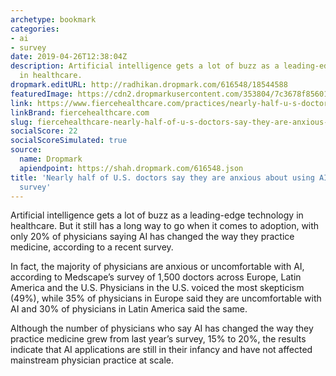 ```yaml
---
archetype: bookmark
categories:
- ai
- survey
date: 2019-04-26T12:38:04Z
description: Artificial intelligence gets a lot of buzz as a leading-edge technology
  in healthcare.
dropmark.editURL: http://radhikan.dropmark.com/616548/18544588
featuredImage: https://cdn2.dropmarkusercontent.com/353804/7c3678f856019e185681d5051377e514b02feef724faa296fe20ec5ce9697b73/thumbnail/doctor_computer.jpg?Expires=1557430062&Signature=imYn5lEt3YRJU~Yqzml~REA22yS2cwM1KZc6OHxKIGM9bIyiz6n4n9ZLU-V8zSeqqdWUuv1tYKsKgDAnpEAhYW8e~ZYW8YI~eZCD8lfn6K65O3dHbBtum7~xj7ELY2724gwqGR~ubk-JvBtSqhVQtz8PiS7NloAipUo~BZYqZJlmOPPKC4YzAJu1RQfIabZzIimmJH8~ht~yy~-FAMJWO8XN6GgRWxiRrOB0zjSghsxI9uRDz9aCZVYnZ7hPynkmFmLR7IzYPSDsE8FQs1KaNMDqbWNzcF8rbmq1ugI7pIq~Ku3PQmaV3S009LdJrcAm30huoBTbmRt2cBx~~EJd3g__&Key-Pair-Id=APKAITQYWVEN757ZA4KQ
link: https://www.fiercehealthcare.com/practices/nearly-half-u-s-doctors-say-they-are-anxious-about-using-ai-powered-software-survey
linkBrand: fiercehealthcare.com
slug: fiercehealthcare-nearly-half-of-u-s-doctors-say-they-are-anxious-about-using-ai-powered-software-survey
socialScore: 22
socialScoreSimulated: true
source:
  name: Dropmark
  apiendpoint: https://shah.dropmark.com/616548.json
title: 'Nearly half of U.S. doctors say they are anxious about using AI-powered software:
  survey'
---
```

Artificial intelligence gets a lot of buzz as a leading-edge technology in healthcare. But it still has a long way to go when it comes to adoption, with only 20% of physicians saying AI has changed the way they practice medicine, according to a recent survey.

In fact, the majority of physicians are anxious or uncomfortable with AI, according to Medscape’s survey of 1,500 doctors across Europe, Latin America and the U.S. Physicians in the U.S. voiced the most skepticism (49%), while 35% of physicians in Europe said they are uncomfortable with AI and 30% of physicians in Latin America said the same.

Although the number of physicians who say AI has changed the way they practice medicine grew from last year’s survey, 15% to 20%, the results indicate that AI applications are still in their infancy and have not affected mainstream physician practice at scale.

